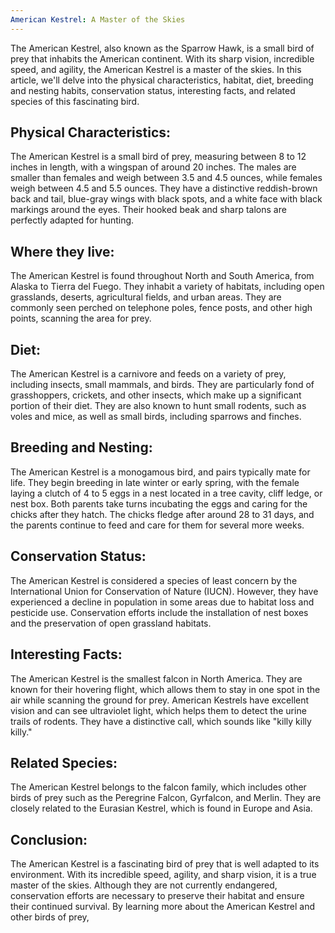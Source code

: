 ```yaml
---
American Kestrel: A Master of the Skies
---
```


The American Kestrel, also known as the Sparrow Hawk, is a small bird of prey that inhabits the American continent. With its sharp vision, incredible speed, and agility, the American Kestrel is a master of the skies. In this article, we'll delve into the physical characteristics, habitat, diet, breeding and nesting habits, conservation status, interesting facts, and related species of this fascinating bird.

## Physical Characteristics:

The American Kestrel is a small bird of prey, measuring between 8 to 12 inches in length, with a wingspan of around 20 inches. The males are smaller than females and weigh between 3.5 and 4.5 ounces, while females weigh between 4.5 and 5.5 ounces. They have a distinctive reddish-brown back and tail, blue-gray wings with black spots, and a white face with black markings around the eyes. Their hooked beak and sharp talons are perfectly adapted for hunting.

## Where they live:

The American Kestrel is found throughout North and South America, from Alaska to Tierra del Fuego. They inhabit a variety of habitats, including open grasslands, deserts, agricultural fields, and urban areas. They are commonly seen perched on telephone poles, fence posts, and other high points, scanning the area for prey.

## Diet:

The American Kestrel is a carnivore and feeds on a variety of prey, including insects, small mammals, and birds. They are particularly fond of grasshoppers, crickets, and other insects, which make up a significant portion of their diet. They are also known to hunt small rodents, such as voles and mice, as well as small birds, including sparrows and finches.

## Breeding and Nesting:

The American Kestrel is a monogamous bird, and pairs typically mate for life. They begin breeding in late winter or early spring, with the female laying a clutch of 4 to 5 eggs in a nest located in a tree cavity, cliff ledge, or nest box. Both parents take turns incubating the eggs and caring for the chicks after they hatch. The chicks fledge after around 28 to 31 days, and the parents continue to feed and care for them for several more weeks.

## Conservation Status:

The American Kestrel is considered a species of least concern by the International Union for Conservation of Nature (IUCN). However, they have experienced a decline in population in some areas due to habitat loss and pesticide use. Conservation efforts include the installation of nest boxes and the preservation of open grassland habitats.

## Interesting Facts:

The American Kestrel is the smallest falcon in North America.
They are known for their hovering flight, which allows them to stay in one spot in the air while scanning the ground for prey.
American Kestrels have excellent vision and can see ultraviolet light, which helps them to detect the urine trails of rodents.
They have a distinctive call, which sounds like "killy killy killy."

## Related Species:

The American Kestrel belongs to the falcon family, which includes other birds of prey such as the Peregrine Falcon, Gyrfalcon, and Merlin. They are closely related to the Eurasian Kestrel, which is found in Europe and Asia.

## Conclusion:

The American Kestrel is a fascinating bird of prey that is well adapted to its environment. With its incredible speed, agility, and sharp vision, it is a true master of the skies. Although they are not currently endangered, conservation efforts are necessary to preserve their habitat and ensure their continued survival. By learning more about the American Kestrel and other birds of prey,